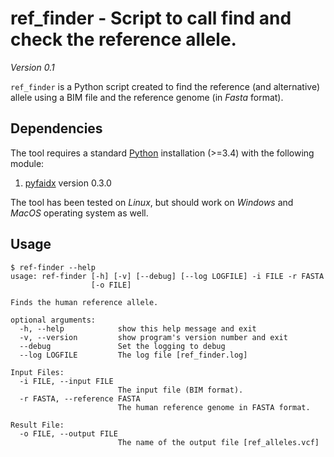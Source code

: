 # ref_finder - Script to call find and check the reference allele.

*Version 0.1*

`ref_finder` is a Python script created to find the reference (and alternative)
allele using a BIM file and the reference genome (in *Fasta* format).


## Dependencies

The tool requires a standard [Python](http://python.org/) installation (>=3.4)
with the following module:

1. [pyfaidx](https://github.com/mdshw5/pyfaidx) version 0.3.0

The tool has been tested on *Linux*, but should work on *Windows* and *MacOS*
operating system as well.


## Usage

```console
$ ref-finder --help
usage: ref-finder [-h] [-v] [--debug] [--log LOGFILE] -i FILE -r FASTA
                  [-o FILE]

Finds the human reference allele.

optional arguments:
  -h, --help            show this help message and exit
  -v, --version         show program's version number and exit
  --debug               Set the logging to debug
  --log LOGFILE         The log file [ref_finder.log]

Input Files:
  -i FILE, --input FILE
                        The input file (BIM format).
  -r FASTA, --reference FASTA
                        The human reference genome in FASTA format.

Result File:
  -o FILE, --output FILE
                        The name of the output file [ref_alleles.vcf]
```

